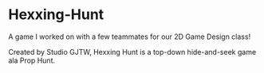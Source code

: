 # Hexxing-Hunt
A game I worked on with a few teammates for our 2D Game Design class!

Created by Studio GJTW, Hexxing Hunt is a top-down hide-and-seek game ala Prop Hunt.
